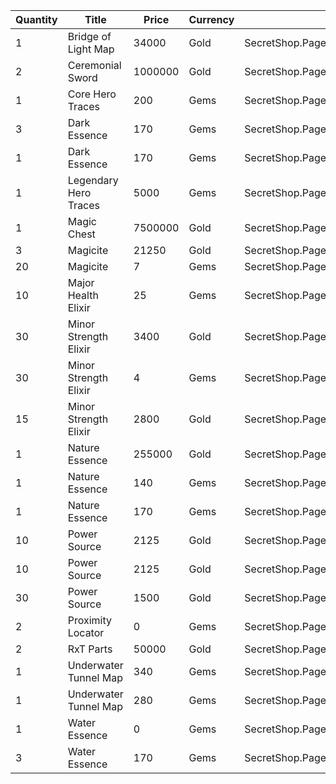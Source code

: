 | Quantity | Title | Price | Currency |  Dev Name |
| -------- | ----- | ----- | -------- |  -------- |
| 1 | Bridge of Light Map | 34000 | Gold | SecretShop.Page04.TreasureMap.24 |
| 2 | Ceremonial Sword | 1000000 | Gold | SecretShop.Page04.Misc.24 |
| 1 | Core Hero Traces | 200 | Gems | SecretShop.Page04.UnderworldTrader.63 |
| 3 | Dark Essence | 170 | Gems | SecretShop.Page04.Reagent.88 |
| 1 | Dark Essence | 170 | Gems | SecretShop.Page04.Shard.26 |
| 1 | Legendary Hero Traces | 5000 | Gems | SecretShop.Page04.UnderworldTrader.91 |
| 1 | Magic Chest | 7500000 | Gold | SecretShop.Page04.CharShard.22 |
| 3 | Magicite | 21250 | Gold | SecretShop.Page04.Ore.05 |
| 20 | Magicite | 7 | Gems | SecretShop.Page04.UnderworldTrader.85 |
| 10 | Major Health Elixir | 25 | Gems | SecretShop.Page04.Elixir.26 |
| 30 | Minor Strength Elixir | 3400 | Gold | SecretShop.Page04.Elixir.25 |
| 30 | Minor Strength Elixir | 4 | Gems | SecretShop.Page04.Elixir.30 |
| 15 | Minor Strength Elixir | 2800 | Gold | SecretShop.Page04.UnderworldTraderGold.15 |
| 1 | Nature Essence | 255000 | Gold | SecretShop.Page04.Shard.24 |
| 1 | Nature Essence | 140 | Gems | SecretShop.Page04.UnderworldTrader.67 |
| 1 | Nature Essence | 170 | Gems | SecretShop.Page04.UnderworldTrader.71 |
| 10 | Power Source | 2125 | Gold | SecretShop.Page04.Reagent.62 |
| 10 | Power Source | 2125 | Gold | SecretShop.Page04.Reagent.69 |
| 30 | Power Source | 1500 | Gold | SecretShop.Page04.UnderworldTraderGold.11 |
| 2 | Proximity Locator | 0 | Gems | SecretShop.Page04.Free.63 |
| 2 | RxT Parts | 50000 | Gold | SecretShop.Page04.Misc.29 |
| 1 | Underwater Tunnel Map | 340 | Gems | SecretShop.Page04.TreasureMap.40 |
| 1 | Underwater Tunnel Map | 280 | Gems | SecretShop.Page04.UnderworldTrader.83 |
| 1 | Water Essence | 0 | Gems | SecretShop.Page04.Free.51 |
| 3 | Water Essence | 170 | Gems | SecretShop.Page04.Reagent.78 |
